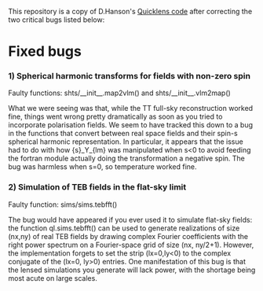 This repository is a copy of D.Hanson's [Quicklens code](https://github.com/dhanson/quicklens) after correcting the two critical bugs listed below:

# Fixed bugs
### 1) Spherical harmonic transforms for fields with non-zero spin

Faulty functions: shts/\_\_init\_\_.map2vlm() and shts/\_\_init\_\_.vlm2map()

What we were seeing was that, while the TT full-sky reconstruction worked fine, things went wrong pretty dramatically as soon as you tried to incorporate polarisation fields. We seem to have tracked this down to a bug in the functions that convert between real space fields and their spin-s spherical harmonic representation. In particular, it appears that the issue had to do with how {s}\_Y\_{lm} was manipulated when s<0 to avoid feeding the fortran module actually doing the transformation a negative spin. The bug was harmless when s=0, so temperature worked fine. 

### 2) Simulation of TEB fields in the flat-sky limit

Faulty function: sims/sims.tebfft()

The bug would have appeared if you ever used it to simulate flat-sky fields: the function ql.sims.tebfft() can be used to generate realizations of size (nx,ny) of real TEB fields by drawing complex Fourier coefficients with the right power spectrum on a Fourier-space grid of size (nx, ny/2+1). However, the implementation forgets to set the strip (lx=0,ly<0) to the complex conjugate of the (lx=0, ly>0) entries. One manifestation of this bug is that the lensed simulations you generate will lack power, with the shortage being most acute on large scales. 
